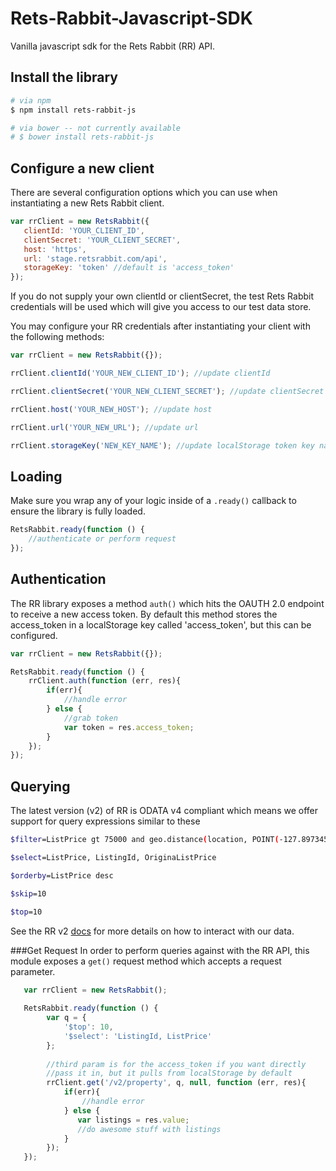 # Rets-Rabbit-Javascript-SDK
Vanilla javascript sdk for the Rets Rabbit (RR) API.

## Install the library
```bash
# via npm
$ npm install rets-rabbit-js

# via bower -- not currently available
# $ bower install rets-rabbit-js
```

## Configure a new client
There are several configuration options which you can use when instantiating
 a new Rets Rabbit client.
 
 ```javascript
var rrClient = new RetsRabbit({
    clientId: 'YOUR_CLIENT_ID',
    clientSecret: 'YOUR_CLIENT_SECRET',
    host: 'https',
    url: 'stage.retsrabbit.com/api',
    storageKey: 'token' //default is 'access_token'
});
 ```
 
 If you do not supply your own clientId or clientSecret, the test Rets Rabbit
 credentials will be used which will give you access to our test data store.
 
 You may configure your RR credentials after instantiating your client with
 the following methods:
 
 ```javascript
var rrClient = new RetsRabbit({});

rrClient.clientId('YOUR_NEW_CLIENT_ID'); //update clientId

rrClient.clientSecret('YOUR_NEW_CLIENT_SECRET'); //update clientSecret

rrClient.host('YOUR_NEW_HOST'); //update host

rrClient.url('YOUR_NEW_URL'); //update url

rrClient.storageKey('NEW_KEY_NAME'); //update localStorage token key name
 ```
 
## Loading
Make sure you wrap any of your logic inside of a `.ready()` callback to
ensure the library is fully loaded.

```javascript
RetsRabbit.ready(function () {
    //authenticate or perform request
});
```

## Authentication
The RR library exposes a method `auth()` which hits the OAUTH 2.0 endpoint
to receive a new access token. By default this method stores the access_token
in a localStorage key called 'access_token', but this can be configured.

```javascript
var rrClient = new RetsRabbit({});

RetsRabbit.ready(function () {
    rrClient.auth(function (err, res){
        if(err){
            //handle error
        } else {
            //grab token
            var token = res.access_token;
        }
    });
});
```

## Querying
The latest version (v2) of RR is ODATA v4 compliant which means we offer
 support for query expressions similar to these
 
 ```bash
 $filter=ListPrice gt 75000 and geo.distance(location, POINT(-127.89734578345 45.234534534)) lt 50
 
 $select=ListPrice, ListingId, OriginaListPrice
 
 $orderby=ListPrice desc
 
 $skip=10
 
 $top=10
 ```
 
 See the RR v2 [docs](https://retsrabbit.com/docs/v2) for more details 
 on how to interact with our data.

###Get Request
In order to perform queries against with the RR API, this module exposes
a `get()` request method which accepts a request parameter.

```javascript
   var rrClient = new RetsRabbit();
   
   RetsRabbit.ready(function () {
        var q = {
            '$top': 10, 
            '$select': 'ListingId, ListPrice'
        };
        
        //third param is for the access_token if you want directly
        //pass it in, but it pulls from localStorage by default
        rrClient.get('/v2/property', q, null, function (err, res){
            if(err){
                //handle error
            } else {
               var listings = res.value;
               //do awesome stuff with listings
            }
        });
   });
```